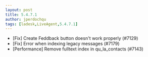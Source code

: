 ```yaml
---
layout: post
title: 5.4.7.1
author: jperdochqu
tags: [ladesk,LiveAgent,5.4.7.1]
---
```


- [Fix] Create Feddback button doesn't work properly (#7129)
- [Fix] Error when indexing legacy messages (#7179)
- [Performance] Remove fulltext index in qu_la_contacts (#7143)
